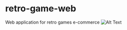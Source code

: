# retro-game-web
Web application for retro games e-commerce
![Alt Text](https://github.com/KennyRotella/retro-game-web/blob/a7d16fc97d1ede021910a0cf372efdf5bb811a97/output.gif)
